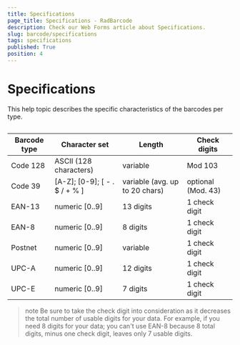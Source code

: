 ```yaml
---
title: Specifications
page_title: Specifications - RadBarcode
description: Check our Web Forms article about Specifications.
slug: barcode/specifications
tags: specifications
published: True
position: 4
---
```


# Specifications

This help topic describes the specific characteristics of the barcodes per type.

## 

| Barcode type | Character set | Length | Check digits |
| ------ | ------ | ------ | ------ |
|Code 128|ASCII (128 characters)|variable|Mod 103|
|Code 39|[A-Z]; [0-9]; [ - . $ / + % ]|variable (avg. up to 20 chars)|optional (Mod. 43)|
|EAN-13|numeric [0..9]|13 digits|1 check digit|
|EAN-8|numeric [0..9]|8 digits|1 check digit|
|Postnet|numeric [0..9]|variable|1 check digit|
|UPC-A|numeric [0..9]|12 digits|1 check digit|
|UPC-E|numeric [0..9]|7 digits|1 check digit|

>note Be sure to take the check digit into consideration as it decreases the total number of usable digits for your data. For example, if you need 8 digits for your data; you can't use EAN-8 because 8 total digits, minus one check digit, leaves only 7 usable digits.
